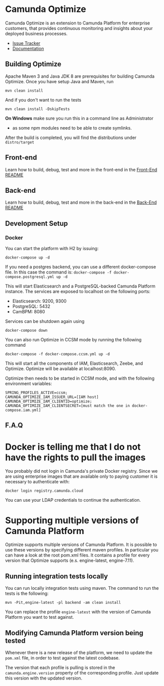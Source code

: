 # Camunda Optimize

Camunda Optimize is an extension to Camunda Platform for enterprise customers,
that provides continuous monitoring and insights about your deployed
business processes.

* [Issue Tracker](https://app.camunda.com/jira/secure/RapidBoard.jspa?rapidView=49)
* [Documentation](https://docs.camunda.org/optimize/)

## Building Optimize

Apache Maven 3 and Java JDK 8 are prerequisites for building Camunda
Optimize. Once you have setup Java and Maven, run

```
mvn clean install
```

And if you don't want to run the tests
```
mvn clean install -DskipTests
```

**On Windows** make sure you run this in a command line as Administrator
- as some npm modules need to be able to create symlinks.

After the build is completed, you will find the distributions under ```
distro/target ```

## Front-end

Learn how to build, debug, test and more in the front-end in the [Front-End README](client/README.md)

## Back-end

Learn how to build, debug, test and more in the back-end in the [Back-End README](backend/README.md)

## Development Setup

### Docker

You can start the platform with H2 by issuing:
```
docker-compose up -d
```

If you need a postgres backend, you can use a different docker-compose
file. In this case the command is: ``` docker-compose -f
docker-compose.postgresql.yml up -d ```

This will start Elasticsearch and a PostgreSQL-backed Camunda Platform instance.
The services are exposed to localhost on the following ports:
- Elasticsearch: 9200, 9300
- PostgreSQL: 5432
- CamBPM: 8080

Services can be shutdown again using
```
docker-compose down
```

You can also run Optimize in CCSM mode by running the following command

```
docker-compose -f docker-compose.ccsm.yml up -d
```

This will start all the components of IAM, Elasticsearch, Zeebe, and Optimize. Optimize will be available at localhost:8090. 

Optimize then needs to be started in CCSM mode, and with the following environment variables:
```
SPRING_PROFILES_ACTIVE=ccsm;
CAMUNDA_OPTIMIZE_IAM_ISSUER_URL=[IAM host]
CAMUNDA_OPTIMIZE_IAM_CLIENTID=optimize;
CAMUNDA_OPTIMIZE_IAM_CLIENTSECRET=[must match the one in docker-compose.iam.yml]
```

## F.A.Q

# Docker is telling me that I do not have the rights to pull the images

You probably did not login in Camunda's private Docker registry. Since we
are using enterprise images that are available only to paying customer it
is necessary to authenticate with:

```
docker login registry.camunda.cloud
```

You can use your LDAP credentials to continue the authentication.

# Supporting multiple versions of Camunda Platform

Optimize supports multiple versions of Camunda Platform. It is possible to use these
versions by specifying different maven profiles. In particular you can
have a look at the root pom.xml files. It contains a profile for every
version that Optimize supports (e.s. engine-latest, engine-7.11).

## Running integration tests locally

You can run locally integration tests using maven. The command to run the
tests is the following:

```
mvn -Pit,engine-latest -pl backend -am clean install
```

You can replace the profile `engine-latest` with the version of Camunda Platform you
want to test against.

## Modifying Camunda Platform version being tested

Whenever there is a new release of the platform, we need to update the
`pom.xml` file, in order to test against the latest codebase.

The version that each profile is pulling is stored in the
`camunda.engine.version` property of the corresponding profile. Just
update this version with the updated version.
